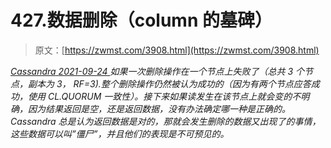 <!--yml
category: 未分类
date: 0001-01-01 00:00:00
--->

# 427.数据删除（column 的墓碑）

> 原文：[https://zwmst.com/3908.html](https://zwmst.com/3908.html)

   [ *Cassandra* ](https://zwmst.com/cassandra)*[ <time datetime="2021-09-24T15:18:35+08:00"> 2021-09-24 </time> ](https://zwmst.com/3908.html)  如果一次删除操作在一个节点上失败了（总共 3 个节点，副本为 3， RF=3).整个删除操作仍然被认为成功的（因为有两个节点应答成功，使用 CL.QUORUM 一致性）。接下来如果读发生在该节点上就会变的不明确，因为结果返回是空，还是返回数据，没有办法确定哪一种是正确的。
Cassandra 总是认为返回数据是对的，那就会发生删除的数据又出现了的事情，这些数据可以叫”僵尸”，并且他们的表现是不可预见的。*